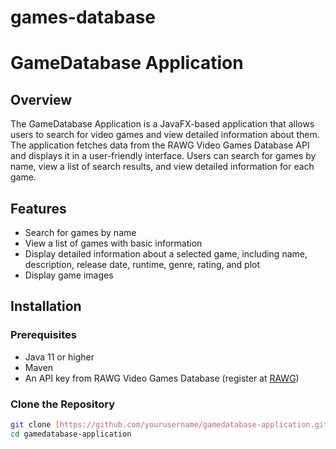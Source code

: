 # games-database
# GameDatabase Application

## Overview

The GameDatabase Application is a JavaFX-based application that allows users to search for video games and view detailed information about them. The application fetches data from the RAWG Video Games Database API and displays it in a user-friendly interface. Users can search for games by name, view a list of search results, and view detailed information for each game.

## Features

- Search for games by name
- View a list of games with basic information
- Display detailed information about a selected game, including name, description, release date, runtime, genre, rating, and plot
- Display game images

## Installation

### Prerequisites

- Java 11 or higher
- Maven
- An API key from RAWG Video Games Database (register at [RAWG](https://rawg.io/apidocs))

### Clone the Repository

```bash
git clone [https://github.com/yourusername/gamedatabase-application.git](https://github.com/Smile521-d/games-database.git)
cd gamedatabase-application
